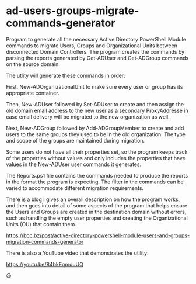 # ad-users-groups-migrate-commands-generator
Program to generate all the necessary Active Directory PowerShell Module commands to migrate Users, Groups and Organizational Units between disconnected Domain Controllers.  The program creates the commands by parsing the reports generated by Get-ADUser and Get-ADGroup commands on the source domain.

The utlity will generate these commands in order:

First, New-ADOrganizationalUnit to make sure every user or group has its appropriate container.

Then, New-ADUser followed by Set-ADUser to create and then assign the old domain email address to the new user as a secondary ProxyAddresse in case email delivery will be migrated to the new organization as well.

Next, New-ADGroup followed by Add-ADGroupMember to create and add users to the same groups they used to be in the old organization.  The type and scope of the groups are maintained during migration.

Some users do not have all their properties set, so the program keeps track of the properties without values and only includes the properties that have values in the New-ADUser user commands it generates.

The Reports.ps1 file contains the commands needed to produce the reports in the format the program is expecting.  The filter in the commands can be varied to accommodate different migration requirements.

There is a blog I gives an overall description on how the program works, and then goes into detail of some aspects of the program that helps ensure the Users and Groups are created in the destination domain without errors, such as handling the empty user properties and creating the Organizational Units (OU) that contain them.

https://bcc.bz/post/active-directory-powershell-module-users-and-groups-migration-commands-generator

There is also a YouTube video that demonstrates the utility:

https://youtu.be/84bkEqmduUQ


:smiley:

